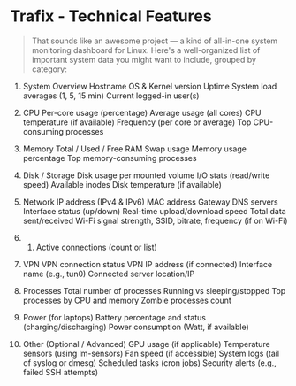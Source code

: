 
# Trafix - Technical Features

> That sounds like an awesome project — a kind of all-in-one system monitoring dashboard for Linux. 
> Here's a well-organized list of important system data you might want to include, grouped by category:

1. System Overview
    Hostname
    OS & Kernel version
    Uptime
    System load averages (1, 5, 15 min)
    Current logged-in user(s)

2. CPU
    Per-core usage (percentage)
    Average usage (all cores)
    CPU temperature (if available)
    Frequency (per core or average)
    Top CPU-consuming processes

3. Memory
    Total / Used / Free RAM
    Swap usage
    Memory usage percentage
    Top memory-consuming processes

4. Disk / Storage
    Disk usage per mounted volume
    I/O stats (read/write speed)
    Available inodes
    Disk temperature (if available)

5. Network
    IP address (IPv4 & IPv6)
    MAC address
    Gateway
    DNS servers
    Interface status (up/down)
    Real-time upload/download speed
    Total data sent/received
    Wi-Fi signal strength, SSID, bitrate, frequency (if on Wi-Fi)

5. 1.  Active connections (count or list)

6. VPN
    VPN connection status
    VPN IP address (if connected)
    Interface name (e.g., tun0)
    Connected server location/IP

7. Processes
    Total number of processes
    Running vs sleeping/stopped
    Top processes by CPU and memory
    Zombie processes count

8. Power (for laptops)
    Battery percentage and status (charging/discharging)
    Power consumption (Watt, if available)

9. Other (Optional / Advanced)
    GPU usage (if applicable)
    Temperature sensors (using lm-sensors)
    Fan speed (if accessible)
    System logs (tail of syslog or dmesg)
    Scheduled tasks (cron jobs)
    Security alerts (e.g., failed SSH attempts)
